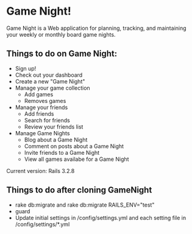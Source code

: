 Game Night!
===========

Game Night is a Web application for planning, tracking, and maintaining your weekly or monthly board game nights.

Things to do on Game Night:
---------------------------

* Sign up!
* Check out your dashboard
* Create a new "Game Night"
* Manage your game collection
    * Add games
    * Removes games
* Manage your friends
    * Add friends
    * Search for friends
    * Review your friends list
* Manage Game Nights
    * Blog about a Game Night
    * Comment on posts about a Game Night
    * Invite friends to a Game Night
    * View all games availabe for a Game Night

Current version: Rails 3.2.8

Things to do after cloning GameNight
--------------------------------------------

* rake db:migrate and rake db:migrate RAILS_ENV="test"
* guard
* Update initial settings in /config/settings.yml and each setting file in /config/settings/*.yml
